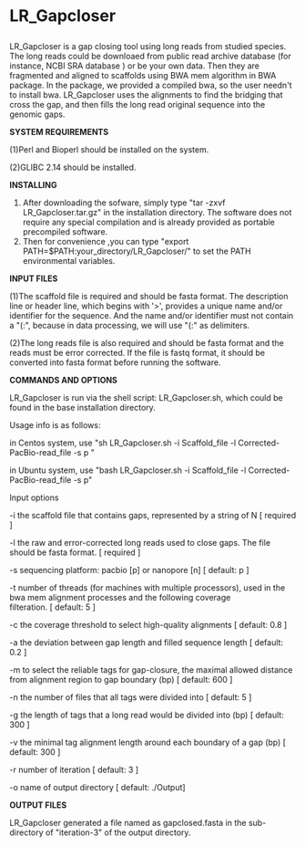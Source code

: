 # LR_Gapcloser <p>
  LR_Gapcloser is a gap closing tool using long reads from studied species. The long reads could be downloaed from public read archive database (for instance, NCBI SRA database ) or be your own data. Then they are fragmented and aligned to scaffolds using BWA mem algorithm in BWA package. In the package, we provided a compiled bwa, so the user needn't to install bwa. LR_Gapcloser uses the alignments to find the bridging that cross the gap, and then fills the long read original sequence into the genomic gaps. 

<b>SYSTEM REQUIREMENTS</b> <p>
   (1)Perl and Bioperl should be installed on the system. <p>
   (2)GLIBC 2.14 should be installed.<p>

<b>INSTALLING </b> <p>
   1) After downloading the sofware, simply type "tar -zxvf LR_Gapcloser.tar.gz" in the installation directory. The software does not require any special compilation and is already provided as portable precompiled software. 
   2) Then for convenience ,you can type "export PATH=$PATH:your_directory/LR_Gapcloser/" to set the PATH environmental variables.

<b>INPUT FILES</b> <p>
   (1)The scaffold file is required and should be fasta format. The description line or header line, which begins with '>', provides a unique name and/or identifier for the sequence. And the name and/or identifier must not contain a "(:", because in data processing, we will use "(:" as delimiters. <p>
   (2)The long reads file is also required and should be fasta format and the reads must be error corrected. If the file is fastq format, it should be converted into fasta format before running the software. <p>

<b>COMMANDS AND OPTIONS</b> <p>
LR_Gapcloser is run via the shell script: LR_Gapcloser.sh, which could be found in the base installation directory.<p>

Usage info is as follows: <p>

  in Centos system, use "sh LR_Gapcloser.sh -i Scaffold_file -l Corrected-PacBio-read_file -s p " <p>

  in Ubuntu system, use "bash LR_Gapcloser.sh -i Scaffold_file -l Corrected-PacBio-read_file -s p" <p>

Input options <p> 
  -i  the scaffold file that contains gaps, represented by a string of N        [         required ] <p>
  -l  the raw and error-corrected long reads used to close gaps. The file should be fasta format. [         required ] <p>
  -s  sequencing platform: pacbio [p] or nanopore [n]                           [ default:       p ] <p>
  -t  number of threads (for machines with multiple processors), used in the bwa mem alignment processes and the following coverage    
      filteration.     [ default:       5 ] <p>
  -c  the coverage threshold to select high-quality alignments                  [ default:     0.8 ] <p>
  -a  the deviation between gap length and filled sequence length             [ default:     0.2 ] <p>
  -m  to select the reliable tags for gap-closure, the maximal allowed distance from alignment region to gap boundary (bp) [ default:         600 ] <p>
  -n  the number of files that all tags were divided into                     [ default:       5 ] <p>
  -g  the length of tags that a long read would be divided into (bp)          [ default:     300 ] <p>
  -v  the minimal tag alignment length around each boundary of a gap (bp)     [ default:     300 ] <p>
  -r  number of iteration                                                     [ default:       3 ] <p>
  -o  name of output directory                                                [ default: ./Output] <p>

<b>OUTPUT FILES</b><p>
   LR_Gapcloser generated a file named as gapclosed.fasta in the sub-directory of "iteration-3" of the output directory. <p>
